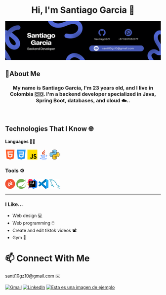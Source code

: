 <h1 align="center">Hi, I'm Santiago Garcia 👋</h1>


![Banner](images/santiagoBanner.png)

## 📝About Me

<h3 align="center">My name is Santiago Garcia, I'm 23 years old, and I live in Colombia 🇨🇴. I'm a backend developer specialized in Java, Spring Boot, databases, and cloud ☁️..</h3>
<br>


## Technologies That I Know 🌐

#### Languages 🧑‍💻

![html](images/html.png)
![css](images/css-3.png)
![JS](images/js.png)
![java](images/java32.png)
![python](images/piton2.png)

### Tools ⚙️

![git](images/git.png)
![Spring](images/spring-icon-32.png)
![IntellijIDEA](images/IntelliJ_IDEA_Icon32.png)
![vscode](images/vscode.png)
![mysql](images/base-de-datos.png)

---
### I Like...
- Web design 💻
- Web programming 🖱️
- Create and edit tiktok videos 📽️
- Gym 🏃

# 📫 Connect With Me
santi10gz10@gmail.com ✉️

[![Gmail](https://img.shields.io/badge/Gmail-D14836?style=for-the-badge&logo=gmail&logoColor=white)](mailto:santi10gz10@gmail.com)
[![LinkedIn](https://img.shields.io/badge/linkedin-%230077B5.svg?style=for-the-badge&logo=linkedin&logoColor=white)](https://www.linkedin.com/in/santiago-garcia-backendtech/)
[![Esta es una imagen de ejemplo](https://img.shields.io/badge/TikTok-000000?style=for-the-badge&logo=tiktok&logoColor=white)](https://www.tiktok.com/@programacion0xp?_t=8ixHbsqwXnq&_r=1)
